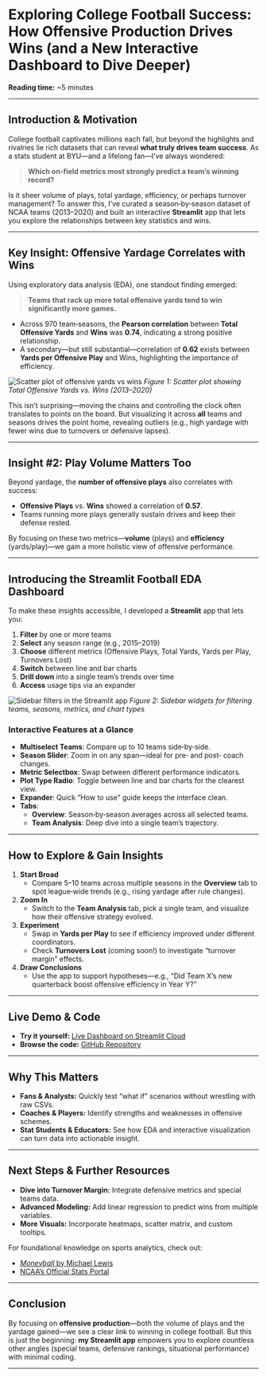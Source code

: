 # Exploring College Football Success: How Offensive Production Drives Wins (and a New Interactive Dashboard to Dive Deeper)

**Reading time:** ~5 minutes

---

## Introduction & Motivation

College football captivates millions each fall, but beyond the highlights and rivalries lie rich datasets that can reveal **what truly drives team success**. As a stats student at BYU—and a lifelong fan—I’ve always wondered:

> **Which on‑field metrics most strongly predict a team’s winning record?**

Is it sheer volume of plays, total yardage, efficiency, or perhaps turnover management? To answer this, I’ve curated a season‑by‑season dataset of NCAA teams (2013–2020) and built an interactive **Streamlit** app that lets you explore the relationships between key statistics and wins.

---

## Key Insight: Offensive Yardage Correlates with Wins

Using exploratory data analysis (EDA), one standout finding emerged:

> **Teams that rack up more total offensive yards tend to win significantly more games.**  

- Across 970 team‑seasons, the **Pearson correlation** between **Total Offensive Yards** and **Wins** was **0.74**, indicating a strong positive relationship.  
- A secondary—but still substantial—correlation of **0.62** exists between **Yards per Offensive Play** and Wins, highlighting the importance of efficiency.

![Scatter plot of offensive yards vs wins](https://raw.githubusercontent.com/your-username/football-eda-dashboard/main/screenshots/yardage_vs_wins.png)
*Figure 1: Scatter plot showing Total Offensive Yards vs. Wins (2013–2020)*

This isn’t surprising—moving the chains and controlling the clock often translates to points on the board. But visualizing it across **all** teams and seasons drives the point home, revealing outliers (e.g., high yardage with fewer wins due to turnovers or defensive lapses).

---

## Insight #2: Play Volume Matters Too

Beyond yardage, the **number of offensive plays** also correlates with success:

- **Offensive Plays** vs. **Wins** showed a correlation of **0.57**.  
- Teams running more plays generally sustain drives and keep their defense rested.

By focusing on these two metrics—**volume** (plays) and **efficiency** (yards/play)—we gain a more holistic view of offensive performance.

---

## Introducing the Streamlit Football EDA Dashboard

To make these insights accessible, I developed a **Streamlit** app that lets you:

1. **Filter** by one or more teams  
2. **Select** any season range (e.g., 2015–2019)  
3. **Choose** different metrics (Offensive Plays, Total Yards, Yards per Play, Turnovers Lost)  
4. **Switch** between line and bar charts  
5. **Drill down** into a single team’s trends over time  
6. **Access** usage tips via an expander  

![Sidebar filters in the Streamlit app](https://raw.githubusercontent.com/your-username/football-eda-dashboard/main/screenshots/sidebar_metrics.png)
*Figure 2: Sidebar widgets for filtering teams, seasons, metrics, and chart types*

### Interactive Features at a Glance

- **Multiselect Teams**: Compare up to 10 teams side‑by‑side.  
- **Season Slider**: Zoom in on any span—ideal for pre‑ and post‑ coach changes.  
- **Metric Selectbox**: Swap between different performance indicators.  
- **Plot Type Radio**: Toggle between line and bar charts for the clearest view.  
- **Expander**: Quick “How to use” guide keeps the interface clean.  
- **Tabs**:  
  - **Overview**: Season‑by‑season averages across all selected teams.  
  - **Team Analysis**: Deep dive into a single team’s trajectory.

---

## How to Explore & Gain Insights

1. **Start Broad**  
   - Compare 5–10 teams across multiple seasons in the **Overview** tab to spot league‑wide trends (e.g., rising yardage after rule changes).  
2. **Zoom In**  
   - Switch to the **Team Analysis** tab, pick a single team, and visualize how their offensive strategy evolved.  
3. **Experiment**  
   - Swap in **Yards per Play** to see if efficiency improved under different coordinators.  
   - Check **Turnovers Lost** (coming soon!) to investigate “turnover margin” effects.  
4. **Draw Conclusions**  
   - Use the app to support hypotheses—e.g., “Did Team X’s new quarterback boost offensive efficiency in Year Y?”

---

## Live Demo & Code

- **Try it yourself:** [Live Dashboard on Streamlit Cloud](https://share.streamlit.io/your-username/football_app/main/football_app.py)  
- **Browse the code:** [GitHub Repository](https://github.com/your-username/football_app)

---

## Why This Matters

- **Fans & Analysts:** Quickly test “what if” scenarios without wrestling with raw CSVs.  
- **Coaches & Players:** Identify strengths and weaknesses in offensive schemes.  
- **Stat Students & Educators:** See how EDA and interactive visualization can turn data into actionable insight.

---

## Next Steps & Further Resources

- **Dive into Turnover Margin:** Integrate defensive metrics and special teams data.  
- **Advanced Modeling:** Add linear regression to predict wins from multiple variables.  
- **More Visuals:** Incorporate heatmaps, scatter matrix, and custom tooltips.

For foundational knowledge on sports analytics, check out:

- [_Moneyball_ by Michael Lewis](https://en.wikipedia.org/wiki/Moneyball)  
- [NCAA’s Official Stats Portal](https://stats.ncaa.org/)

---

## Conclusion

By focusing on **offensive production**—both the volume of plays and the yardage gained—we see a clear link to winning in college football. But this is just the beginning: **my Streamlit app** empowers you to explore countless other angles (special teams, defensive rankings, situational performance) with minimal coding.

---
